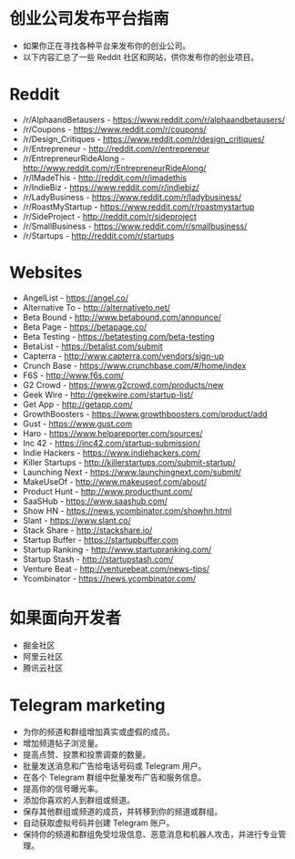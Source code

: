 # 创业公司发布平台指南
 - 如果你正在寻找各种平台来发布你的创业公司。
 - 以下内容汇总了一些 Reddit 社区和网站，供你发布你的创业项目。

# Reddit
* /r/AlphaandBetausers - https://www.reddit.com/r/alphaandbetausers/
* /r/Coupons - https://www.reddit.com/r/coupons/
* /r/Design_Critiques - https://www.reddit.com/r/design_critiques/
* /r/Entrepreneur - http://reddit.com/r/entrepreneur
* /r/EntrepreneurRideAlong - http://www.reddit.com/r/EntrepreneurRideAlong/
* /r/IMadeThis - http://reddit.com/r/imadethis
* /r/IndieBiz - https://www.reddit.com/r/indiebiz/
* /r/LadyBusiness - https://www.reddit.com/r/ladybusiness/
* /r/RoastMyStartup - https://www.reddit.com/r/roastmystartup
* /r/SideProject - http://reddit.com/r/sideproject
* /r/SmallBusiness - https://www.reddit.com/r/smallbusiness/
* /r/Startups - http://reddit.com/r/startups
# Websites
* AngelList - https://angel.co/
* Alternative To - http://alternativeto.net/
* Beta Bound - http://www.betabound.com/announce/
* Beta Page - https://betapage.co/
* Beta Testing - https://betatesting.com/beta-testing
* BetaList - https://betalist.com/submit
* Capterra - http://www.capterra.com/vendors/sign-up
* Crunch Base - https://www.crunchbase.com/#/home/index
* F6S - http://www.f6s.com/
* G2 Crowd - https://www.g2crowd.com/products/new
* Geek Wire - http://geekwire.com/startup-list/
* Get App - http://getapp.com/
* GrowthBoosters - https://www.growthboosters.com/product/add
* Gust - https://www.gust.com
* Haro - https://www.helpareporter.com/sources/
* Inc 42 - https://inc42.com/startup-submission/
* Indie Hackers - https://www.indiehackers.com/
* Killer Startups - http://killerstartups.com/submit-startup/
* Launching Next - https://www.launchingnext.com/submit/
* MakeUseOf - http://www.makeuseof.com/about/
* Product Hunt - http://www.producthunt.com/
* SaaSHub - https://www.saashub.com/
* Show HN - https://news.ycombinator.com/showhn.html
* Slant - https://www.slant.co/
* Stack Share - http://stackshare.io/
* Startup Buffer - https://startupbuffer.com
* Startup Ranking - http://www.startupranking.com/
* Startup Stash - http://startupstash.com/
* Venture Beat - http://venturebeat.com/news-tips/
* Ycombinator - https://news.ycombinator.com/
# 如果面向开发者
 - 掘金社区
 - 阿里云社区
 - 腾讯云社区
# Telegram marketing
* 为你的频道和群组增加真实或虚假的成员。
* 增加频道帖子浏览量。
* 提高点赞、投票和投票调查的数量。
* 批量发送消息和广告给电话号码或 Telegram 用户。
* 在各个 Telegram 群组中批量发布广告和服务信息。
* 提高你的信号曝光率。
* 添加你喜欢的人到群组或频道。
* 保存其他群组或频道的成员，并转移到你的频道或群组。
* 自动获取虚拟号码并创建 Telegram 账户。
* 保持你的频道和群组免受垃圾信息、恶意消息和机器人攻击，并进行专业管理。